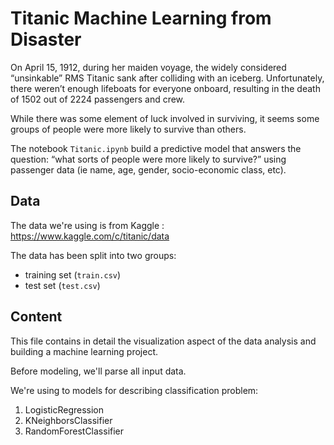 # Titanic Machine Learning from Disaster

On April 15, 1912, during her maiden voyage, the widely considered “unsinkable” RMS Titanic sank after colliding with an iceberg. Unfortunately, there weren’t enough lifeboats for everyone onboard, resulting in the death of 1502 out of 2224 passengers and crew.

While there was some element of luck involved in surviving, it seems some groups of people were more likely to survive than others.

The notebook `Titanic.ipynb` build a predictive model that answers the question: “what sorts of people were more likely to survive?” using passenger data (ie name, age, gender, socio-economic class, etc).

## Data

The data we're using is from Kaggle : https://www.kaggle.com/c/titanic/data

The data has been split into two groups:

* training set (`train.csv`)
* test set (`test.csv`)

## Content

This file contains in detail the visualization aspect of the data analysis and building a machine learning project.

Before modeling, we'll parse all input data.

We're using to models for describing classification problem:

1. LogisticRegression
2. KNeighborsClassifier
3. RandomForestClassifier

